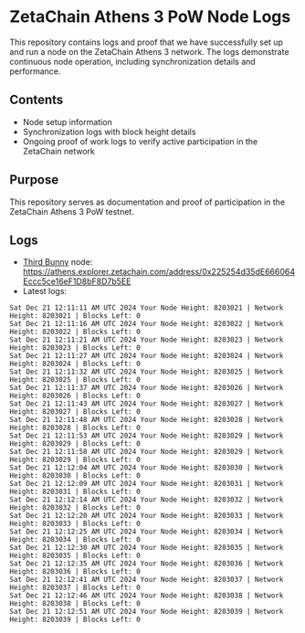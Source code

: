 # ZetaChain Athens 3 PoW Node Logs
This repository contains logs and proof that we have successfully set up and run a node on the ZetaChain Athens 3 network. The logs demonstrate continuous node operation, including synchronization details and performance.

## Contents
- Node setup information
- Synchronization logs with block height details
- Ongoing proof of work logs to verify active participation in the ZetaChain network

## Purpose
This repository serves as documentation and proof of participation in the ZetaChain Athens 3 PoW testnet.

## Logs

- [Third Bunny](https://thirdbunny.xyz/) node: https://athens.explorer.zetachain.com/address/0x225254d35dE666064Eccc5ce16eF1D8bF8D7b5EE
- Latest logs:
```
Sat Dec 21 12:11:11 AM UTC 2024 Your Node Height: 8203021 | Network Height: 8203021 | Blocks Left: 0
Sat Dec 21 12:11:16 AM UTC 2024 Your Node Height: 8203022 | Network Height: 8203022 | Blocks Left: 0
Sat Dec 21 12:11:21 AM UTC 2024 Your Node Height: 8203023 | Network Height: 8203023 | Blocks Left: 0
Sat Dec 21 12:11:27 AM UTC 2024 Your Node Height: 8203024 | Network Height: 8203024 | Blocks Left: 0
Sat Dec 21 12:11:32 AM UTC 2024 Your Node Height: 8203025 | Network Height: 8203025 | Blocks Left: 0
Sat Dec 21 12:11:37 AM UTC 2024 Your Node Height: 8203026 | Network Height: 8203026 | Blocks Left: 0
Sat Dec 21 12:11:43 AM UTC 2024 Your Node Height: 8203027 | Network Height: 8203027 | Blocks Left: 0
Sat Dec 21 12:11:48 AM UTC 2024 Your Node Height: 8203028 | Network Height: 8203028 | Blocks Left: 0
Sat Dec 21 12:11:53 AM UTC 2024 Your Node Height: 8203029 | Network Height: 8203029 | Blocks Left: 0
Sat Dec 21 12:11:58 AM UTC 2024 Your Node Height: 8203029 | Network Height: 8203029 | Blocks Left: 0
Sat Dec 21 12:12:04 AM UTC 2024 Your Node Height: 8203030 | Network Height: 8203030 | Blocks Left: 0
Sat Dec 21 12:12:09 AM UTC 2024 Your Node Height: 8203031 | Network Height: 8203031 | Blocks Left: 0
Sat Dec 21 12:12:14 AM UTC 2024 Your Node Height: 8203032 | Network Height: 8203032 | Blocks Left: 0
Sat Dec 21 12:12:20 AM UTC 2024 Your Node Height: 8203033 | Network Height: 8203033 | Blocks Left: 0
Sat Dec 21 12:12:25 AM UTC 2024 Your Node Height: 8203034 | Network Height: 8203034 | Blocks Left: 0
Sat Dec 21 12:12:30 AM UTC 2024 Your Node Height: 8203035 | Network Height: 8203035 | Blocks Left: 0
Sat Dec 21 12:12:35 AM UTC 2024 Your Node Height: 8203036 | Network Height: 8203036 | Blocks Left: 0
Sat Dec 21 12:12:41 AM UTC 2024 Your Node Height: 8203037 | Network Height: 8203037 | Blocks Left: 0
Sat Dec 21 12:12:46 AM UTC 2024 Your Node Height: 8203038 | Network Height: 8203038 | Blocks Left: 0
Sat Dec 21 12:12:51 AM UTC 2024 Your Node Height: 8203039 | Network Height: 8203039 | Blocks Left: 0
```
